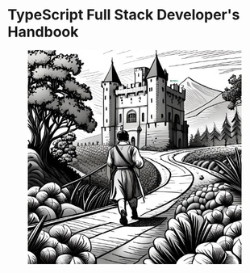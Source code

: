 # TypeScript Full Stack Developer's Handbook

<figure><img src=".gitbook/assets/6d66c65a-7e27-442d-a439-e3e02215dc64.jpg" alt=""><figcaption></figcaption></figure>
